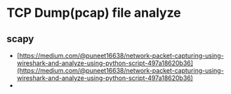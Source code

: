 # TCP Dump(pcap) file analyze

## scapy

* [https://medium.com/@puneet16638/network-packet-capturing-using-wireshark-and-analyze-using-python-script-497a18620b36](https://medium.com/@puneet16638/network-packet-capturing-using-wireshark-and-analyze-using-python-script-497a18620b36)
* 

